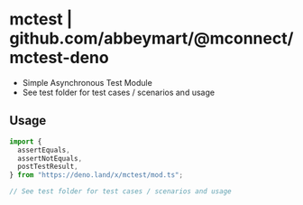 # mctest | github.com/abbeymart/@mconnect/mctest-deno

- Simple Asynchronous Test Module
- See test folder for test cases / scenarios and usage

## Usage

```ts
import {
  assertEquals,
  assertNotEquals,
  postTestResult,
} from "https://deno.land/x/mctest/mod.ts";

// See test folder for test cases / scenarios and usage
```
